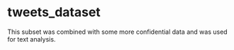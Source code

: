 # tweets_dataset
This subset was combined with some more confidential data and was used for text analysis.
